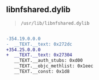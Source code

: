 ## libnfshared.dylib

> `/usr/lib/libnfshared.dylib`

```diff

-354.19.0.0.0
-  __TEXT.__text: 0x272dc
+354.25.0.0.0
+  __TEXT.__text: 0x27304
   __TEXT.__auth_stubs: 0xd00
   __TEXT.__objc_methlist: 0x1eec
   __TEXT.__const: 0x1d8

```
